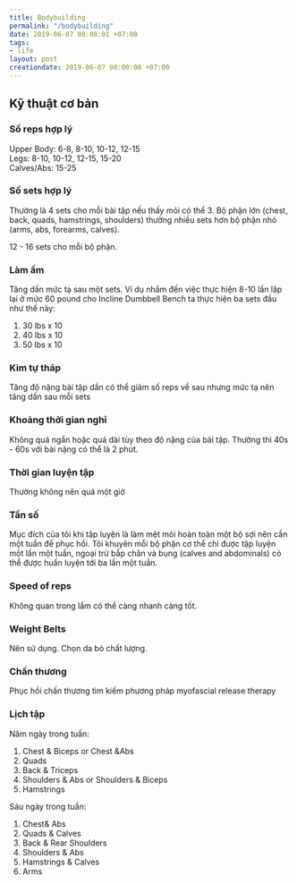 ```yaml
---
title: Bodybuilding
permalink: "/bodybuilding"
date: 2019-06-07 00:00:01 +07:00
tags:
- life
layout: post
creationdate: 2019-06-07 00:00:00 +07:00
---
```


## Kỹ thuật cơ bản

### Số reps hợp lý

Upper Body: 6-8, 8-10, 10-12, 12-15\
Legs: 8-10, 10-12, 12-15, 15-20\
Calves/Abs: 15-25

### Số sets hợp lý

Thường là 4 sets cho mỗi bài tập nếu thấy mỏi có thể 3. Bộ phận lớn (chest, back, quads, hamstrings, shoulders) thường nhiều sets hơn bộ phận nhỏ (arms, abs, forearms, calves).

12 - 16 sets cho mỗi bộ phận.

### Làm ấm

Tăng dần mức tạ sau một sets. Ví dụ nhắm đến việc thực hiện 8-10 lần lặp lại ở mức 60 pound cho Incline Dumbbell Bench ta thực hiện ba sets đầu như thế này:

1. 30 lbs x 10
2. 40 lbs x 10
3. 50 lbs x 10

### Kim tự tháp

Tăng độ nặng bài tập dần có thể giảm số reps về sau nhưng mức tạ nên tăng dần sau mỗi sets

### Khoảng thời gian nghỉ

Không quá ngắn hoặc quá dài tùy theo độ nặng của bài tập. Thường thì 40s - 60s với bài nặng có thể là 2 phút.

### Thời gian luyện tập

Thường không nên quá một giờ

### Tần số

Mục đích của tôi khi tập luyện là làm mệt mỏi hoàn toàn một bộ sợi nên cần một tuần để phục hồi. Tôi khuyên mỗi bộ phận cơ thể chỉ được tập luyện một lần một tuần, ngoại trừ bắp chân và bụng (calves and abdominals) có thể được huấn luyện tới ba lần một tuần.

### Speed of reps

Không quan trong lắm có thể càng nhanh càng tốt.

### Weight Belts

Nên sử dụng. Chọn da bò chất lượng.

### Chấn thương

Phục hồi chấn thương tìm kiếm phương pháp myofascial release therapy

### Lịch tập

Năm ngày trong tuần:
1. Chest & Biceps or Chest &Abs
2. Quads
3. Back & Triceps
4. Shoulders & Abs or Shoulders & Biceps
5. Hamstrings

Sáu ngày trong tuần:
1. Chest& Abs
2. Quads & Calves
3. Back & Rear Shoulders
4. Shoulders & Abs
5. Hamstrings & Calves
6. Arms 